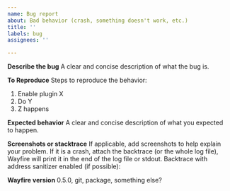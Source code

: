 ```yaml
---
name: Bug report
about: Bad behavior (crash, something doesn't work, etc.)
title: ''
labels: bug
assignees: ''

---
```


**Describe the bug**
A clear and concise description of what the bug is.

**To Reproduce**
Steps to reproduce the behavior:
1. Enable plugin X
2. Do Y
3. Z happens

**Expected behavior**
A clear and concise description of what you expected to happen.

**Screenshots or stacktrace**
If applicable, add screenshots to help explain your problem.
If it is a crash, attach the backtrace (or the whole log file), Wayfire will print it in the end of the log file or stdout.
Backtrace with address sanitizer enabled (if possible):

**Wayfire version**
0.5.0, git, package, something else?
